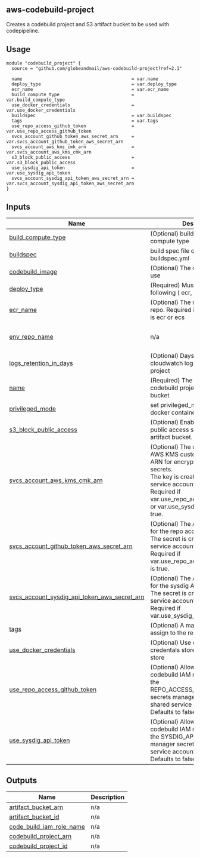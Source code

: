 ## aws-codebuild-project

Creates a codebuild project and S3 artifact bucket to be used with codepipeline.

## Usage

```hcl
module "codebuild_project" {
  source = "github.com/globeandmail/aws-codebuild-project?ref=2.1"

  name                                         = var.name
  deploy_type                                  = var.deploy_type
  ecr_name                                     = var.ecr_name
  build_compute_type                           = var.build_compute_type
  use_docker_credentials                       = var.use_docker_credentials
  buildspec                                    = var.buildspec
  tags                                         = var.tags
  use_repo_access_github_token                 = var.use_repo_access_github_token
  svcs_account_github_token_aws_secret_arn     = var.svcs_account_github_token_aws_secret_arn
  svcs_account_aws_kms_cmk_arn                 = var.svcs_account_aws_kms_cmk_arn
  s3_block_public_access                       = var.s3_block_public_access
  use_sysdig_api_token                         = var.use_sysdig_api_token
  svcs_account_sysdig_api_token_aws_secret_arn = var.svcs_account_sysdig_api_token_aws_secret_arn
}
```

## Inputs

| Name | Description | Type | Default | Required |
|------|-------------|------|---------|:--------:|
| <a name="input_build_compute_type"></a> [build\_compute\_type](#input\_build\_compute\_type) | (Optional) build environment compute type | `string` | `"BUILD_GENERAL1_SMALL"` | no |
| <a name="input_buildspec"></a> [buildspec](#input\_buildspec) | build spec file other than buildspec.yml | `string` | `"buildspec.yml"` | no |
| <a name="input_codebuild_image"></a> [codebuild\_image](#input\_codebuild\_image) | (Optional) The codebuild image to use | `string` | `"aws/codebuild/amazonlinux2-x86_64-standard:1.0"` | no |
| <a name="input_deploy_type"></a> [deploy\_type](#input\_deploy\_type) | (Required) Must be one of the following ( ecr, ecs, lambda ) | `string` | n/a | yes |
| <a name="input_ecr_name"></a> [ecr\_name](#input\_ecr\_name) | (Optional) The name of the ECR repo. Required if var.deploy\_type is ecr or ecs | `string` | `null` | no |
| <a name="input_env_repo_name"></a> [env\_repo\_name](#input\_env\_repo\_name) | n/a | <pre>object({<br>    variables = map(string)<br>  })</pre> | `null` | no |
| <a name="input_logs_retention_in_days"></a> [logs\_retention\_in\_days](#input\_logs\_retention\_in\_days) | (Optional) Days to keep the cloudwatch logs for this codebuild project | `number` | `14` | no |
| <a name="input_name"></a> [name](#input\_name) | (Required) The name of the codebuild project and artifact bucket | `string` | n/a | yes |
| <a name="input_privileged_mode"></a> [privileged\_mode](#input\_privileged\_mode) | set privileged\_mode flag for docker container use | `bool` | `false` | no |
| <a name="input_s3_block_public_access"></a> [s3\_block\_public\_access](#input\_s3\_block\_public\_access) | (Optional) Enable the S3 block public access setting for the artifact bucket. | `bool` | `false` | no |
| <a name="input_svcs_account_aws_kms_cmk_arn"></a> [svcs\_account\_aws\_kms\_cmk\_arn](#input\_svcs\_account\_aws\_kms\_cmk\_arn) | (Optional) The us-east-1 region AWS KMS customer managed key ARN for encrypting all AWS secrets.<br>                The key is created in the shared service account.<br>                Required if var.use\_repo\_access\_github\_token or var.use\_sysdig\_api\_token is true. | `string` | `null` | no |
| <a name="input_svcs_account_github_token_aws_secret_arn"></a> [svcs\_account\_github\_token\_aws\_secret\_arn](#input\_svcs\_account\_github\_token\_aws\_secret\_arn) | (Optional) The AWS secret ARN for the repo access Github token.<br>                The secret is created in the shared service account.<br>                Required if var.use\_repo\_access\_github\_token is true. | `string` | `null` | no |
| <a name="input_svcs_account_sysdig_api_token_aws_secret_arn"></a> [svcs\_account\_sysdig\_api\_token\_aws\_secret\_arn](#input\_svcs\_account\_sysdig\_api\_token\_aws\_secret\_arn) | (Optional) The AWS secret ARN for the sysdig API token.<br>                The secret is created in the shared service account.<br>                Required if var.use\_sysdig\_api\_token is true. | `string` | `null` | no |
| <a name="input_tags"></a> [tags](#input\_tags) | (Optional) A mapping of tags to assign to the resource | `map(any)` | `{}` | no |
| <a name="input_use_docker_credentials"></a> [use\_docker\_credentials](#input\_use\_docker\_credentials) | (Optional) Use dockerhub credentals stored in parameter store | `bool` | `false` | no |
| <a name="input_use_repo_access_github_token"></a> [use\_repo\_access\_github\_token](#input\_use\_repo\_access\_github\_token) | (Optional) Allow the AWS codebuild IAM role read access to the REPO\_ACCESS\_GITHUB\_TOKEN secrets manager secret in the shared service account.<br>                Defaults to false. | `bool` | `false` | no |
| <a name="input_use_sysdig_api_token"></a> [use\_sysdig\_api\_token](#input\_use\_sysdig\_api\_token) | (Optional) Allow the AWS codebuild IAM role read access to the SYSDIG\_API\_TOKEN secrets manager secret in the shared service account.<br>                Defaults to false. | `bool` | `false` | no |

## Outputs

| Name | Description |
|------|-------------|
| <a name="output_artifact_bucket_arn"></a> [artifact\_bucket\_arn](#output\_artifact\_bucket\_arn) | n/a |
| <a name="output_artifact_bucket_id"></a> [artifact\_bucket\_id](#output\_artifact\_bucket\_id) | n/a |
| <a name="output_code_build_iam_role_name"></a> [code\_build\_iam\_role\_name](#output\_code\_build\_iam\_role\_name) | n/a |
| <a name="output_codebuild_project_arn"></a> [codebuild\_project\_arn](#output\_codebuild\_project\_arn) | n/a |
| <a name="output_codebuild_project_id"></a> [codebuild\_project\_id](#output\_codebuild\_project\_id) | n/a |
